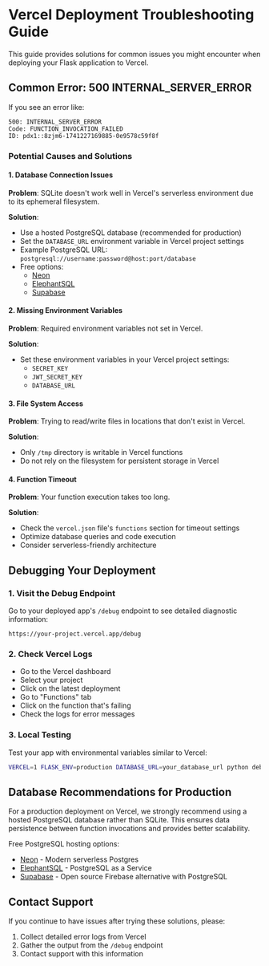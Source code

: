 # Vercel Deployment Troubleshooting Guide

This guide provides solutions for common issues you might encounter when deploying your Flask application to Vercel.

## Common Error: 500 INTERNAL_SERVER_ERROR

If you see an error like:

```
500: INTERNAL_SERVER_ERROR
Code: FUNCTION_INVOCATION_FAILED
ID: pdx1::8zjm6-1741227169885-0e9578c59f8f
```

### Potential Causes and Solutions

#### 1. Database Connection Issues

**Problem**: SQLite doesn't work well in Vercel's serverless environment due to its ephemeral filesystem.

**Solution**:

- Use a hosted PostgreSQL database (recommended for production)
- Set the `DATABASE_URL` environment variable in Vercel project settings
- Example PostgreSQL URL: `postgresql://username:password@host:port/database`
- Free options:
  - [Neon](https://neon.tech)
  - [ElephantSQL](https://www.elephantsql.com)
  - [Supabase](https://supabase.com)

#### 2. Missing Environment Variables

**Problem**: Required environment variables not set in Vercel.

**Solution**:

- Set these environment variables in your Vercel project settings:
  - `SECRET_KEY`
  - `JWT_SECRET_KEY`
  - `DATABASE_URL`

#### 3. File System Access

**Problem**: Trying to read/write files in locations that don't exist in Vercel.

**Solution**:

- Only `/tmp` directory is writable in Vercel functions
- Do not rely on the filesystem for persistent storage in Vercel

#### 4. Function Timeout

**Problem**: Your function execution takes too long.

**Solution**:

- Check the `vercel.json` file's `functions` section for timeout settings
- Optimize database queries and code execution
- Consider serverless-friendly architecture

## Debugging Your Deployment

### 1. Visit the Debug Endpoint

Go to your deployed app's `/debug` endpoint to see detailed diagnostic information:

```
https://your-project.vercel.app/debug
```

### 2. Check Vercel Logs

- Go to the Vercel dashboard
- Select your project
- Click on the latest deployment
- Go to "Functions" tab
- Click on the function that's failing
- Check the logs for error messages

### 3. Local Testing

Test your app with environmental variables similar to Vercel:

```bash
VERCEL=1 FLASK_ENV=production DATABASE_URL=your_database_url python debug.py
```

## Database Recommendations for Production

For a production deployment on Vercel, we strongly recommend using a hosted PostgreSQL database rather than SQLite. This ensures data persistence between function invocations and provides better scalability.

Free PostgreSQL hosting options:

- [Neon](https://neon.tech) - Modern serverless Postgres
- [ElephantSQL](https://www.elephantsql.com) - PostgreSQL as a Service
- [Supabase](https://supabase.com) - Open source Firebase alternative with PostgreSQL

## Contact Support

If you continue to have issues after trying these solutions, please:

1. Collect detailed error logs from Vercel
2. Gather the output from the `/debug` endpoint
3. Contact support with this information

